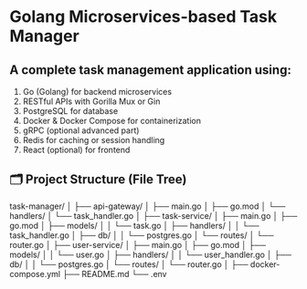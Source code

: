 # Golang Microservices-based Task Manager

## A complete task management application using:

1.  Go (Golang) for backend microservices
2.  RESTful APIs with Gorilla Mux or Gin
3.  PostgreSQL for database
4.  Docker & Docker Compose for containerization
5.  gRPC (optional advanced part)
6.  Redis for caching or session handling
7.  React (optional) for frontend

## 🗂 Project Structure (File Tree)
task-manager/
│
├── api-gateway/
│   ├── main.go
│   ├── go.mod
│   └── handlers/
│       └── task_handler.go
│
├── task-service/
│   ├── main.go
│   ├── go.mod
│   ├── models/
│   │   └── task.go
│   ├── handlers/
│   │   └── task_handler.go
│   ├── db/
│   │   └── postgres.go
│   └── routes/
│       └── router.go
│
├── user-service/
│   ├── main.go
│   ├── go.mod
│   ├── models/
│   │   └── user.go
│   ├── handlers/
│   │   └── user_handler.go
│   ├── db/
│   │   └── postgres.go
│   └── routes/
│       └── router.go
│
├── docker-compose.yml
├── README.md
└── .env